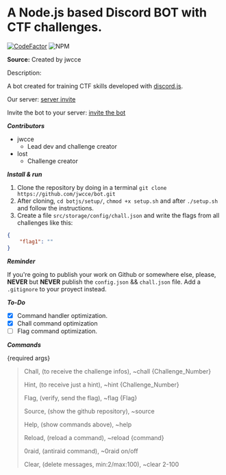 # A Node.js based Discord BOT with CTF challenges.

[![CodeFactor](https://www.codefactor.io/repository/github/jwcce/challot/badge)](https://www.codefactor.io/repository/github/jwcce/challot)
![NPM](https://img.shields.io/badge/npm-6.14.8-sucess)

**Source:** Created by jwcce

Description:

​A bot created for training CTF skills developed with [discord.js](https://discord.js.org).

​Our server: [server invite](https://discord.gg/VAvPvhE)

 Invite the bot to your server: [invite the bot](https://discord.com/api/oauth2/authorize?client_id=757934498997600338&permissions=261120&scope=bot)
 
***Contributors***

- jwcce
  - Lead dev and challenge creator
- lost
  - Challenge creator

***Install & run***

1. Clone the repository by doing in a terminal `git clone https://github.com/jwcce/bot.git`
2. After cloning, `cd botjs/setup/`, `chmod +x setup.sh` and after `./setup.sh` and follow the instructions.
3. Create a file `src/storage/config/chall.json` and write the flags from all challenges like this:
```json
{
	"flag1": ""
}
```

***Reminder*** 

If you're going to publish your work on Github or somewhere else, please, **NEVER** but **NEVER** publish the `config.json` && `chall.json` file. Add a `.gitignore` to your proyect instead.

***To-Do***

* [x] Command handler optimization.
* [x] Chall command optimization
* [ ] Flag command optimization.

***Commands***

{required args}

> Chall, (to receive the challenge infos),
~chall {Challenge_Number}
>
> Hint, (to receive just a hint),
~hint {Challenge_Number}
>
> Flag, (verify, send the flag),
~flag {Flag}
>
> Source, (show the github repository),
~source
>
> Help, (show commands above),
~help
>
> Reload, (reload a command),
~reload {command}
>
> 0raid, (antiraid command),
~0raid on/off
>
> Clear, (delete messages, min:2/max:100),
~clear 2-100
